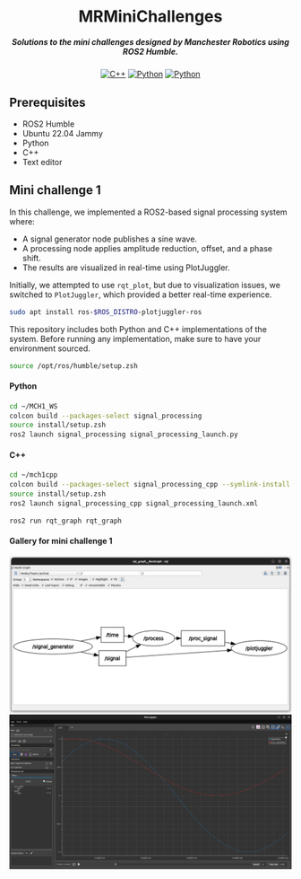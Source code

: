 
<div align="center">

# MRMiniChallenges

##### Solutions to the mini challenges designed by Manchester Robotics using ROS2 Humble. 

[![C++](https://img.shields.io/badge/C++-%2300599C.svg?logo=c%2B%2B&logoColor=white&?style=for-the-badge)](#)
[![Python](https://img.shields.io/badge/Python-3776AB?logo=python&logoColor=fff&?style=for-the-badge)](#)
[![Python](https://img.shields.io/badge/ROS2-Humble-3776AB?logo=ros&logoColor=fff&?style=for-the-badge)](#)

</div>


## Prerequisites

- ROS2 Humble
- Ubuntu 22.04 Jammy
- Python 
- C++
- Text editor 

## Mini challenge 1 


In this challenge, we implemented a ROS2-based signal processing system where:

- A signal generator node publishes a sine wave.
- A processing node applies amplitude reduction, offset, and a phase shift.
- The results are visualized in real-time using PlotJuggler.

Initially, we attempted to use `rqt_plot`, but due to visualization issues, we switched to `PlotJuggler`, which provided a better real-time experience.

```bash
sudo apt install ros-$ROS_DISTRO-plotjuggler-ros
```

This repository includes both Python and C++ implementations of the system. Before running any implementation, make sure to have your environment sourced.


```bash
source /opt/ros/humble/setup.zsh
```

#### Python
```bash
cd ~/MCH1_WS
colcon build --packages-select signal_processing
source install/setup.zsh
ros2 launch signal_processing signal_processing_launch.py
```

#### C++
```bash
cd ~/mch1cpp
colcon build --packages-select signal_processing_cpp --symlink-install
source install/setup.zsh
ros2 launch signal_processing_cpp signal_processing_launch.xml
```

```bash
ros2 run rqt_graph rqt_graph
```

#### Gallery for mini challenge 1

![graph1](Gallery/graph.jpg)
![plot1](Gallery/plot.jpg)